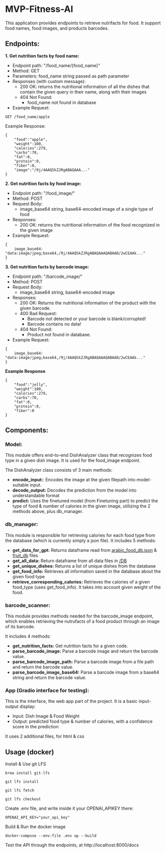# MVP-Fitness-AI
This application provides endpoints to retrieve nutrifacts for food. It support food names, food images, and products barcodes.

## Endpoints:
**1. Get nutrition facts by food name:**
- Endpoint path: "/food_name/{food_name}"
- Method: GET
- Parameters: food_name string passed as path parameter
- Responses (with custom message):
    - 200 OK: returns the nutritional information of all the dishes that contain the given query in their name, along with their images
    - 404 Not Found:
        - food_name not found in database
- Example Request:
```
GET /food_name/apple
```

Example Response:
```
{
    "food":"apple",
    "weight":100,
    "calories":279,
    "carbs":70,
    "fat":0,
    "protein":0,
    "fiber":0,
    "image":"/9j/4AAQSkZJRgABAQAAA..."
}
```


**2. Get nutrition facts by food image:**
- Endpoint path: "/food_image/"
- Method: POST
- Request Body:
    - image_base64 string, base64-encoded image of a single type of food
- Responses:
    - 200 OK: returns the nutritional information of the food recognized in the given image
- Example Request:
```
{
    image_base64: "data:image/jpeg;base64,/9j/4AAQSkZJRgABAQAAAQABAAD/2wCEAAk..."
}
```

**3. Get nutrition facts by barcode image:**
- Endpoint path: "/barcode_image/"
- Method: POST
- Request Body:
    - image_base64 string, base64-encoded image
- Responses:
    - 200 OK: Returns the nutritional information of the product with the given barcode.
    - 400 Bad Request:
        - Barcode not detected or your barcode is blank/corrupted!
        - Barcode contains no data!
    - 404 Not Found:
        - Product not found in database.
- Example Request:
```
{
    image_base64: "data:image/jpeg;base64,/9j/4AAQSkZJRgABAQAAAQABAAD/2wCEAAk..."
}
```

**Example Response**
```
{
    "food":"jelly",
    "weight":100,
    "calories":279,
    "carbs":70,
    "fat":0,
    "protein":0,
    "fiber":0
}
```

## Components:

### Model:
This module offers end-to-end DishAnalyzer class that recognizes food type in a given dish image.
It is used for the food_image endpoint.

The DishAnalyzer class consists of 3 main methods:
- **encode_input:**: Encodes the image at the given filepath into model-suitable input.
- **decode_output:** Decodes the prediction from the model into understandable format
- **predict:** Uses the finetuned model (from Finetuning part) to predict the type of food & number of calories in the given image, utilizing the 2 methods above, plus db_manager.


### db_manager:
This module is responsible for retrieving calories for each food type from the database (which is currently simply a json file). It includes 5 methods:
- **get_data_for_gpt:** Returns dataframe read from [arabic_food_db.json](./DB/arabic_food_db.json) & [fruit_db](./DB/fruit_db.json) files
- **get_all_data:** Return dataframe from all data files in [/DB](./DB/)
- **get_unique_dishes:** Returns a list of unique dishes from the database
- **get_food_info:** Retrieves all information saved in the database about the given food type
- **retrieve_corresponding_calories:** Retrieves the calories of a given food_type (uses get_food_info). It takes into account given weight of the food.

### barcode_scanner:
This module provides methods needed for the barcode_image endpoint, which enables retrieving the nutrufacts of a food product through an image of its barcode.

It includes 4 methods:
- **get_nutrition_facts:** Get nutrition facts for a given code.
- **parse_barcode_image:** Parse a barcode image and return the barcode value.
- **parse_barcode_image_path:** Parse a barcode image from a file path and return the barcode value.
- **parse_barcode_image_base64:** Parse a barcode image from a base64 string and return the barcode value.


### App (Gradio interface for testing):
This is the interface, the web app part of the project. It is a basic input-output display:
- Input: Dish Image & Food Weight
- Output: predicted food type & number of calories, with a confidence score in the prediction

It uses 2 additional files, for html & css


## Usage (docker)
Install & Use git LFS
```
brew install git-lfs

git lfs install

git lfs fetch

git lfs checkout
```

Create .env file, and write inside it your OPENAI_APIKEY there:
```
OPENAI_API_KEY="your_api_key"
```

Build & Run the docker image
```
docker-compose --env-file .env up --build
```

Test the API through the endpoints, at http://localhost:8000/docs
